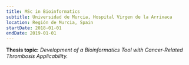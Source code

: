 ```yaml
---
title: MSc in Bioinformatics
subtitle: Universidad de Murcia, Hospital Virgen de la Arrixaca
location: Región de Murcia, Spain
startDate: 2018-01-01
endDate: 2019-01-01
---
```


**Thesis topic:** _Development of a Bioinformatics Tool with Cancer‑Related
Thrombosis Applicability._
